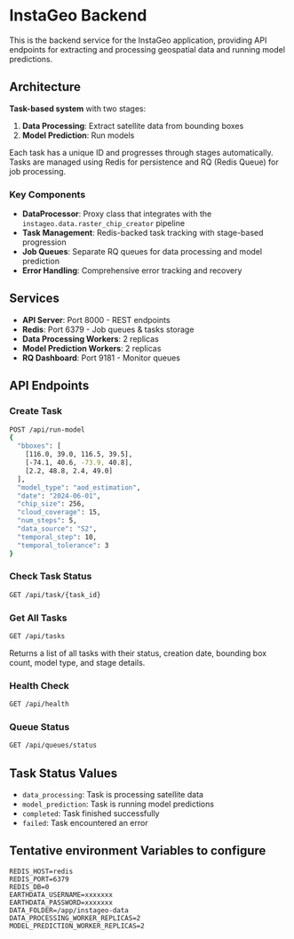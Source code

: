 # InstaGeo Backend

This is the backend service for the InstaGeo application, providing API endpoints for extracting and processing geospatial data and running model predictions.

## Architecture

**Task-based system** with two stages:
1. **Data Processing**: Extract satellite data from bounding boxes
2. **Model Prediction**: Run models

Each task has a unique ID and progresses through stages automatically. Tasks are managed using Redis for persistence and RQ (Redis Queue) for job processing.

### Key Components

- **DataProcessor**: Proxy class that integrates with the `instageo.data.raster_chip_creator` pipeline
- **Task Management**: Redis-backed task tracking with stage-based progression
- **Job Queues**: Separate RQ queues for data processing and model prediction
- **Error Handling**: Comprehensive error tracking and recovery


## Services

- **API Server**: Port 8000 - REST endpoints
- **Redis**: Port 6379 - Job queues & tasks storage
- **Data Processing Workers**: 2 replicas
- **Model Prediction Workers**: 2 replicas
- **RQ Dashboard**: Port 9181 - Monitor queues

## API Endpoints

### Create Task
```bash
POST /api/run-model
{
  "bboxes": [
    [116.0, 39.0, 116.5, 39.5],
    [-74.1, 40.6, -73.9, 40.8],
    [2.2, 48.8, 2.4, 49.0]
  ],
  "model_type": "aod_estimation",
  "date": "2024-06-01",
  "chip_size": 256,
  "cloud_coverage": 15,
  "num_steps": 5,
  "data_source": "S2",
  "temporal_step": 10,
  "temporal_tolerance": 3
}
```

### Check Task Status
```bash
GET /api/task/{task_id}
```

### Get All Tasks
```bash
GET /api/tasks
```
Returns a list of all tasks with their status, creation date, bounding box count, model type, and stage details.

### Health Check
```bash
GET /api/health
```

### Queue Status
```bash
GET /api/queues/status
```

## Task Status Values

- `data_processing`: Task is processing satellite data
- `model_prediction`: Task is running model predictions
- `completed`: Task finished successfully
- `failed`: Task encountered an error

## Tentative environment Variables to configure

```env
REDIS_HOST=redis
REDIS_PORT=6379
REDIS_DB=0
EARTHDATA_USERNAME=xxxxxxx
EARTHDATA_PASSWORD=xxxxxxx
DATA_FOLDER=/app/instageo-data
DATA_PROCESSING_WORKER_REPLICAS=2
MODEL_PREDICTION_WORKER_REPLICAS=2
```
